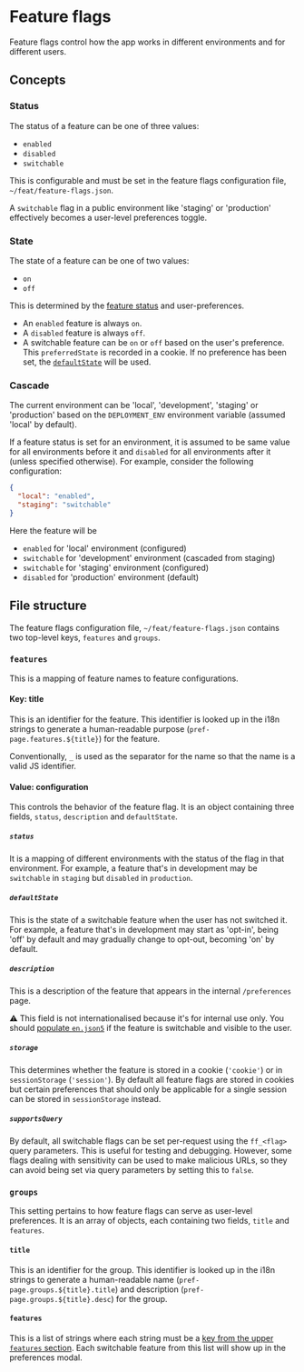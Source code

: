 # Feature flags

Feature flags control how the app works in different environments and for
different users.

## Concepts

### Status

The status of a feature can be one of three values:

- `enabled`
- `disabled`
- `switchable`

This is configurable and must be set in the feature flags configuration file,
`~/feat/feature-flags.json`.

A `switchable` flag in a public environment like 'staging' or 'production'
effectively becomes a user-level preferences toggle.

### State

The state of a feature can be one of two values:

- `on`
- `off`

This is determined by the [feature status](#status) and user-preferences.

- An `enabled` feature is always `on`.
- A `disabled` feature is always `off`.
- A switchable feature can be `on` or `off` based on the user's preference. This
  `preferredState` is recorded in a cookie. If no preference has been set, the
  [`defaultState`](#defaultstate) will be used.

### Cascade

The current environment can be 'local', 'development', 'staging' or 'production'
based on the `DEPLOYMENT_ENV` environment variable (assumed 'local' by default).

If a feature status is set for an environment, it is assumed to be same value
for all environments before it and `disabled` for all environments after it
(unless specified otherwise). For example, consider the following configuration:

```json
{
  "local": "enabled",
  "staging": "switchable"
}
```

Here the feature will be

- `enabled` for 'local' environment (configured)
- `switchable` for 'development' environment (cascaded from staging)
- `switchable` for 'staging' environment (configured)
- `disabled` for 'production' environment (default)

## File structure

The feature flags configuration file, `~/feat/feature-flags.json` contains two
top-level keys, `features` and `groups`.

### `features`

This is a mapping of feature names to feature configurations.

#### Key: title

This is an identifier for the feature. This identifier is looked up in the i18n
strings to generate a human-readable purpose (`pref-page.features.${title}`) for
the feature.

Conventionally, `_` is used as the separator for the name so that the name is a
valid JS identifier.

#### Value: configuration

This controls the behavior of the feature flag. It is an object containing three
fields, `status`, `description` and `defaultState`.

##### `status`

It is a mapping of different environments with the status of the flag in that
environment. For example, a feature that's in development may be `switchable` in
`staging` but `disabled` in `production`.

##### `defaultState`

This is the state of a switchable feature when the user has not switched it. For
example, a feature that's in development may start as 'opt-in', being 'off' by
default and may gradually change to opt-out, becoming 'on' by default.

##### `description`

This is a description of the feature that appears in the internal `/preferences`
page.

⚠️ This field is not internationalised because it's for internal use only. You
should [populate `en.json5`](#key-title) if the feature is switchable and
visible to the user.

##### `storage`

This determines whether the feature is stored in a cookie (`'cookie'`) or in
`sessionStorage` (`'session'`). By default all feature flags are stored in
cookies but certain preferences that should only be applicable for a single
session can be stored in `sessionStorage` instead.

##### `supportsQuery`

By default, all switchable flags can be set per-request using the `ff_<flag>`
query parameters. This is useful for testing and debugging. However, some flags
dealing with sensitivity can be used to make malicious URLs, so they can avoid
being set via query parameters by setting this to `false`.

### `groups`

This setting pertains to how feature flags can serve as user-level preferences.
It is an array of objects, each containing two fields, `title` and `features`.

#### `title`

This is an identifier for the group. This identifier is looked up in the i18n
strings to generate a human-readable name (`pref-page.groups.${title}.title`)
and description (`pref-page.groups.${title}.desc`) for the group.

#### `features`

This is a list of strings where each string must be a
[key from the upper `features` section](#key-title). Each switchable feature
from this list will show up in the preferences modal.
